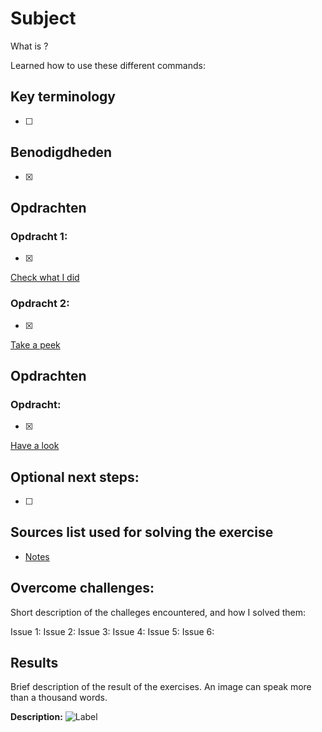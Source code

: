 # Subject

What is ?

Learned how to use these different commands:

## Key terminology

- [ ]

## Benodigdheden

- [x]

## Opdrachten

### Opdracht 1:

- [x]

[Check what I did]()

### Opdracht 2:

- [x]

[Take a peek]()

## Opdrachten

### Opdracht:

- [x]

[Have a look]()

## Optional next steps:

- [ ]

## Sources list used for solving the exercise

- [Notes]()

## Overcome challenges:

Short description of the challeges encountered, and how I solved them:

Issue 1:
Issue 2:
Issue 3:
Issue 4:
Issue 5:
Issue 6:

## Results

Brief description of the result of the exercises. An image can speak more than a thousand words.

**Description:**
![Label]()

